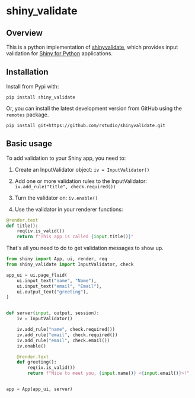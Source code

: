 # shiny_validate

## Overview

This is a python implementation of [shinyvalidate](https://rstudio.github.io/shinyvalidate/), which provides input validation for [Shiny for Python](https://shiny.posit.co/py/) applications.

## Installation

Install from Pypi with:

```
pip install shiny_validate
```

Or, you can install the latest development version from GitHub using the `remotes` package.

```
pip install git+https://github.com/rstudio/shinyvalidate.git

```

## Basic usage

To add validation to your Shiny app, you need to:

1.  Create an InputValidator object: `iv = InputValidator()`

2.  Add one or more validation rules to the InputValidator: `iv.add_rule("title", check.required())`

3.  Turn the validator on: `iv.enable()`

4.  Use the validator in your renderer functions: 

```python
@render.text
def title():
    req(iv.is_valid())
    return f"This app is called {input.title()}"
```

That's all you need to do to get validation messages to show up.

```python
from shiny import App, ui, render, req
from shiny_validate import InputValidator, check

app_ui = ui.page_fluid(
    ui.input_text("name", "Name"),
    ui.input_text("email", "Email"),
    ui.output_text("greeting"),
)


def server(input, output, session):
    iv = InputValidator()

    iv.add_rule("name", check.required())
    iv.add_rule("email", check.required())
    iv.add_rule("email", check.email())
    iv.enable()

    @render.text
    def greeting():
        req(iv.is_valid())
        return f"Nice to meet you, {input.name()} <{input.email()}>!"


app = App(app_ui, server)
```

